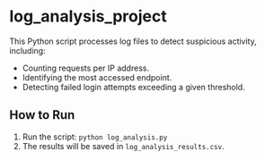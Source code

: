 # log_analysis_project
This Python script processes log files to detect suspicious activity, including:
- Counting requests per IP address.
- Identifying the most accessed endpoint.
- Detecting failed login attempts exceeding a given threshold.

## How to Run
1. Run the script: `python log_analysis.py`
2. The results will be saved in `log_analysis_results.csv`.
